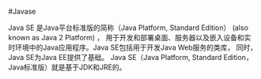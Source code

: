 #Javase

Java SE 是Java平台标准版的简称（Java Platform, Standard Edition） (also known as Java 2 Platform) ，
用于开发和部署桌面、服务器以及嵌入设备和实时环境中的Java应用程序。Java SE包括用于开发Java Web服务的类库，
同时，Java SE为Java EE提供了基础。 Java SE（Java Platform, Standard Edition，Java标准版）就是基于JDK和JRE的。
